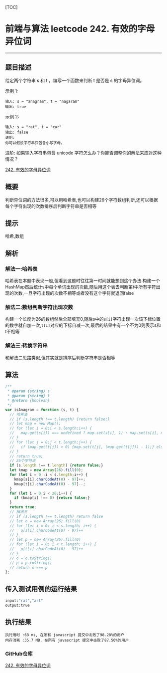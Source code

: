 [TOC]
# 前端与算法 leetcode 242. 有效的字母异位词
---

## 题目描述
给定两个字符串 s 和 t ，编写一个函数来判断 t 是否是 s 的字母异位词。

示例 1:
```
输入: s = "anagram", t = "nagaram"
输出: true
```
示例 2:
```
输入: s = "rat", t = "car"
输出: false
说明:
你可以假设字符串只包含小写字母。
```
进阶:
如果输入字符串包含 unicode 字符怎么办？你能否调整你的解法来应对这种情况？

[242. 有效的字母异位词](https://leetcode-cn.com/problems/valid-anagram)

## 概要
判断异位词的方法很多,可以用哈希表,也可以构建26个字符数组判断,还可以根据每个字符出现的次数排序后判断字符串是否相等
## 提示
哈希,数组
## 解析

### 解法一:哈希表
哈希表在本题中表现一般,但看到这题时往往第一时间就能想到这个办法.构建一个HashMap然后统计s中每个单词出现的次数,随后用这个表去判断第t中所有字符出现的次数,一旦字符出现的次数不相等或者没有这个字符就返回false
### 解法二:数组判断字符出现次数
构建一个长度为26的数组然后全部填充0,随后s中的`s[i]`字符出现一次该下标位置的数字就自加一次,`t[i]`对应的下标自减一次,最后的结果中有一个不为0则表示s和t不相等
### 解法三:转换字符串
和解法二思路类似,但其实就是排序后判断字符串是否相等
## 算法

```js
/**
 * @param {string} s
 * @param {string} t
 * @return {boolean}
 */
var isAnagram = function (s, t) {
  // 哈希法
  // if (s.length !== t.length) {return false;}
  // let map = new Map();
  // for (let i = 0;i < s.length;i++) {
  //   map.get(s[i]) === undefined ? map.set(s[i], 1) : map.set(s[i], map.get(s[i]) + 1);
  // }
  // for (let j = 0;j < t.length;j++) {
  //   if (map.get(t[j]) > 0) {map.set(t[j], (map.get(t[j])) - 1);} else {return false;}
  // }
  // return true;
  // 26个字符法
  if (s.length !== t.length) {return false;}
  let kmap = new Array(26).fill(0);
  for (let i = 0 ;i < s.length;i++) {
    kmap[s[i].charCodeAt(0) - 97]++;
    kmap[t[i].charCodeAt(0) - 97]--;
  }
  for (let i = 0;i < 26;i++) {
    if (kmap[i] !== 0) {return false;}
  }
  return true;
  // 解法三
  // if (s.length !== t.length) return false
  // let o = new Array(26).fill(0)
  // for (let i = 0; i < s.length; i++) {
  //   o[s[i].charCodeAt(0) - 97]++
  // }
  // let p = new Array(26).fill(0)
  // for (let i = 0; i < t.length; i++) {
  //   p[t[i].charCodeAt(0) - 97]++
  // }
  // o = o.toString()
  // p = p.toString()
  // return o === p
};
```

## 传入测试用例的运行结果

```sh
input:"rat","art"
output:true
```

## 执行结果

```
执行用时 :68 ms, 在所有 javascript 提交中击败了98.28%的用户
内存消耗 :35.7 MB, 在所有 javascript 提交中击败了87.50%的用户
```

### GitHub仓库

[242. 有效的字母异位词]()